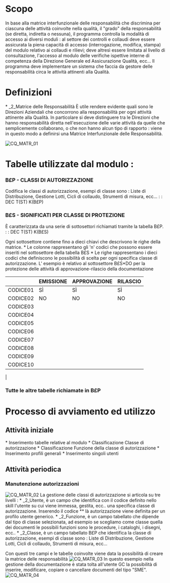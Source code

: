 # Scopo
In base alla matrice interfunzionale delle responsabilità che discrimina per ciascuna delle attività coinvolte nella qualità, il "grado" della responsabilità (se diretta, indiretta o nessuna), il programma  controlla la modalità di accesso ai diversi moduli :  al settore dei controlli e collaudi deve essere assicurata la piena capacità di accesso (interrogazione, modifica, stampa) del modulo relativo ai collaudi e rilievi; deve altresì essere limitata al livello di consultazione, l'accesso al modulo delle verifiche ispettive interne di competenza della Direzione Generale ed Assicurazione Qualità, ecc...
Il programma deve implementare un sistema che faccia da gestore delle responsabilità circa le attività attinenti alla Qualità.


# Definizioni
 \* _2_Matrice delle Responsabilità
È utile rendere evidente quali sono le Direzioni Aziendali che concorrono alla responsabilità per ogni attività attinente alla Qualità. In particolare si deve distinguere tra le Direzioni che hanno responsabilità diretta nell'esecuzione delle varie attività da quelle che semplicemente collaborano, o che non hanno alcun tipo di rapporto :  viene in questo modo a definirsi una Matrice Interfunzionale delle Responsabilità.

![CQ_MATR_01](https://doc.smeup.com/immagini/CQMATR_01/CQ_MATR_01.png)
# Tabelle utilizzate dal modulo : 
### B£P - CLASSI DI AUTORIZZAZIONE
Codifica le classi di autorizzazione, esempi di classe sono :  Liste di Distribuzione, Gestione Lotti, Cicli di collaudo, Strumenti di misura, ecc...
 :  : DEC T(ST) K(B£P)

### B£S - SIGNIFICATI PER CLASSE DI PROTEZIONE
È caratterizzata da una serie di sottosettori richiamati tramite la tabella B£P.
 :  : DEC T(ST) K(B£S)

Ogni sottosettore contiene fino a dieci chiavi che descrivono le righe della matrice.
 \* Le colonne rappresentano gli 'n' codici che possono essere inseriti nel sottosettore della  tabella B£S
 \* Le righe rappresentano i dieci codici che definiscono le possibilità di scelta per ogni specifica classe di autorizzazione. L' esempio è relativo al sottosettore B£S\*DO per la  protezione delle attività di approvazione-rilascio della documentazione


|  | EMISSIONE | APPROVAZIONE | RILASCIO |
| ---|----|----|----|
| CODICE01 | SÌ | SÌ | SÌ |
| CODICE02 | NO | NO | NO |
| CODICE03  | | | |
| CODICE04  | | | |
| CODICE05  | | | |
| CODICE06  | | | |
| CODICE07  | | | |
| CODICE08  | | | |
| CODICE09  | | | |
| CODICE10  | | | |
| 


### Tutte le altre tabelle richiamate in B£P

# Processo di avviamento ed utilizzo
## Attività iniziale
 \* Inserimento tabelle relative al modulo
 \* Classificazione Classe di autorizzazione
 \* Classificazione Funzione della classe di autorizzazione
 \* Inserimento  profili generali
 \* Inserimento singoli utenti

## Attività periodica
### Manutenzione autorizzazioni
![CQ_MATR_02](https://doc.smeup.com/immagini/CQMATR_01/CQ_MATR_02.png)
La gestione delle classi di autorizzazione si articola su tre livelli : 
 \* _2_Utente, è un campo che identifica con il codice definito nello skill l'utente su cui viene immessa, gestita, ecc.. una specifica classe di autorizzazione. Inserendo il codice \*\* là autorizzazione viene definita per un profilo utente generico.
 \* _2_Funzione, è un campo tabellato che dipende dal tipo di classe selezionata, ad esempio se scegliamo come classe quella dei documenti le possibili funzioni sono le procedure, i cataloghi, i disegni, ecc..
 \* _2_Classe, è un campo tabellato B£P che identifica la classe di autorizzazione, esempi di classe sono :  Liste di Distribuzione, Gestione Lotti, Cicli di collaudo, Strumenti di misura, ecc...

Con questi tre campi e le tabelle coinvolte viene data la possibilità di creare la matrice delle responsabilità
![CQ_MATR_03](https://doc.smeup.com/immagini/CQMATR_01/CQ_MATR_03.png)
In questo esempio nella gestione della documentazione è stata tolta all'utente GC la possibilità di inserire, modificare, copiare o cancellare documenti del tipo "SME".
![CQ_MATR_04](https://doc.smeup.com/immagini/CQMATR_01/CQ_MATR_04.png)
